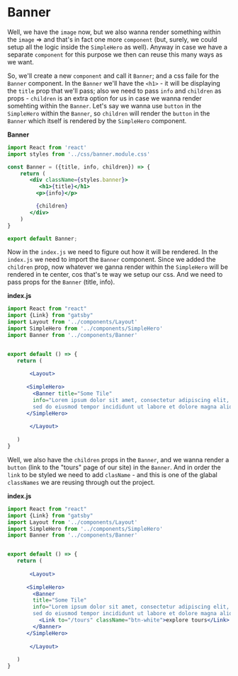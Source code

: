 # Banner

Well, we have the `image` now, but we also wanna render something within the `image` => and that's in fact one more `component` (but, surely, we could setup all the logic inside the `SimpleHero` as well). Anyway in case we have a separate `component` for this purpose we then can reuse this many ways as we want. 

So, we'll create a new `component` and call it `Banner`; and a css faile for the `Banner` component. In the `Banner` we'll have the `<h1>` - it will be displaying the `title` prop that we'll pass; also we need to pass `info` and `children` as props -  `children` is an extra option for us in case we wanna render somehting within the `Banner`. Let's say we wanna use `button` in the `SimpleHero` within the `Banner`, so `children` will render the `button` in the `Banner` which itself is rendered by the `SimpleHero` component. 

**Banner**
```jsx
import React from 'react'
import styles from '../css/banner.module.css'

const Banner = ({title, info, children}) => {
    return (
       <div className={styles.banner}>
          <h1>{title}</h1>
         <p>{info}</p>

         {children}
       </div>
    )
}

export default Banner;
```
Now in the `index.js` we need to figure out how it will be rendered. In the `index.js` we need to import the `Banner` component. Since we added the `children` prop, now whatever we ganna render within the `SimpleHero` will be rendered in te center, cos that's te way we setup our css. And we need to pass props for the `Banner` (title, info). 

**index.js**
```jsx
import React from "react"
import {Link} from "gatsby"
import Layout from '../components/Layout'
import SimpleHero from '../components/SimpleHero'
import Banner from '../components/Banner'


export default () => {
   return (
    
       <Layout>
     
      <SimpleHero>
        <Banner title="Some Tile"  
        info="Lorem ipsum dolor sit amet, consectetur adipiscing elit,  
        sed do eiusmod tempor incididunt ut labore et dolore magna aliqua."/>
      </SimpleHero>
   
       </Layout>
    
   ) 
} 
```
Well, we also have the `children` props in the `Banner`, and we wanna render a `button` (link to the "tours" page of our site) in the `Banner`. And in order the `link` to be styled we need to add `clasName` - and this is one of the glabal `classNames` we are reusing through out the project. 

**index.js**
```jsx
import React from "react"
import {Link} from "gatsby"
import Layout from '../components/Layout'
import SimpleHero from '../components/SimpleHero'
import Banner from '../components/Banner'


export default () => {
   return (
    
       <Layout>
     
      <SimpleHero>
        <Banner  
        title="Some Tile"  
        info="Lorem ipsum dolor sit amet, consectetur adipiscing elit,  
        sed do eiusmod tempor incididunt ut labore et dolore magna aliqua.">
          <Link to="/tours" className="btn-white">explore tours</Link>
        </Banner>
      </SimpleHero>
   
       </Layout>
    
   ) 
} 
```
